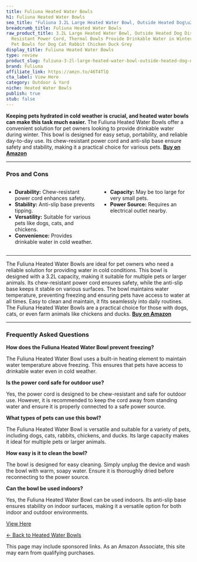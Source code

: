 ```yaml
---
title: Fuliuna Heated Water Bowls
h1: Fuliuna Heated Water Bowls
seo_title: "Fuliuna 3.2L Large Heated Water Bowl, Outside Heated Dog\u2026"
breadcrumb_title: Fuliuna Heated Water Bowls
raw_product_title: 3.2L Large Heated Water Bowl, Outside Heated Dog Dish with Chew
  Resistant Power Cord, Thermal Bowls Provide Drinkable Water in Winter, Anti-Slip
  Pet Bowls for Dog Cat Rabbit Chicken Duck Grey
display_title: Fuliuna Heated Water Bowls
type: review
product_slug: fuliuna-3-2l-large-heated-water-bowl-outside-heated-dog-dish-with-chew-9ec6184a
brand: Fuliuna
affiliate_link: https://amzn.to/46T4TlQ
cta_label: View Here
category: Outdoor & Yard
niche: Heated Water Bowls
publish: true
stub: false
---
```


<div id="intro" class="full-width">
  <p><strong>Keeping pets hydrated in cold weather is crucial, and heated water bowls can make this task much easier.</strong> The Fuliuna Heated Water Bowls offer a convenient solution for pet owners looking to provide drinkable water during winter. This bowl is designed for easy setup, portability, and reliable day-to-day use. Its chew-resistant power cord and anti-slip base ensure safety and stability, making it a practical choice for various pets. <a href="https://amzn.to/46T4TlQ" rel="nofollow sponsored noopener" target="_blank"><strong>Buy on Amazon</strong></a></p>
</div>

<hr />
<h3 id="pros-cons">Pros and Cons</h3>
<div class="pc-grid" style="display:grid;grid-template-columns:1fr 1fr;gap:16px;">
  <ul>
    <li><strong>Durability:</strong> Chew-resistant power cord enhances safety.</li>
    <li><strong>Stability:</strong> Anti-slip base prevents tipping.</li>
    <li><strong>Versatility:</strong> Suitable for various pets like dogs, cats, and chickens.</li>
    <li><strong>Convenience:</strong> Provides drinkable water in cold weather.</li>
  </ul>
  <ul>
    <li><strong>Capacity:</strong> May be too large for very small pets.</li>
    <li><strong>Power Source:</strong> Requires an electrical outlet nearby.</li>
  </ul>
</div>
<hr />

<div class="full-width">
  <p>The Fuliuna Heated Water Bowls are ideal for pet owners who need a reliable solution for providing water in cold conditions. This bowl is designed with a 3.2L capacity, making it suitable for multiple pets or larger animals. Its chew-resistant power cord ensures safety, while the anti-slip base keeps it stable on various surfaces. The bowl maintains water temperature, preventing freezing and ensuring pets have access to water at all times. Easy to clean and maintain, it fits seamlessly into daily routines. The Fuliuna Heated Water Bowls are a practical choice for those with dogs, cats, or even farm animals like chickens and ducks. <a href="https://amzn.to/46T4TlQ" rel="nofollow sponsored noopener" target="_blank"><strong>Buy on Amazon</strong></a></p>
</div>

<hr />
<h3 id="faqs">Frequently Asked Questions</h3>

<p><strong>How does the Fuliuna Heated Water Bowl prevent freezing?</strong></p>
<p>The Fuliuna Heated Water Bowl uses a built-in heating element to maintain water temperature above freezing. This ensures that pets have access to drinkable water even in cold weather.</p>

<p><strong>Is the power cord safe for outdoor use?</strong></p>
<p>Yes, the power cord is designed to be chew-resistant and safe for outdoor use. However, it is recommended to keep the cord away from standing water and ensure it is properly connected to a safe power source.</p>

<p><strong>What types of pets can use this bowl?</strong></p>
<p>The Fuliuna Heated Water Bowl is versatile and suitable for a variety of pets, including dogs, cats, rabbits, chickens, and ducks. Its large capacity makes it ideal for multiple pets or larger animals.</p>

<p><strong>How easy is it to clean the bowl?</strong></p>
<p>The bowl is designed for easy cleaning. Simply unplug the device and wash the bowl with warm, soapy water. Ensure it is thoroughly dried before reconnecting to the power source.</p>

<p><strong>Can the bowl be used indoors?</strong></p>
<p>Yes, the Fuliuna Heated Water Bowl can be used indoors. Its anti-slip base ensures stability on indoor surfaces, making it a versatile option for both indoor and outdoor environments.</p>
<p><a class="btn" href="https://amzn.to/46T4TlQ" target="_blank" rel="nofollow sponsored noopener">View Here</a></p>
<p><a href="/roundups/outdoor-yard/heated-water-bowls/">← Back to Heated Water Bowls</a></p>
<aside class="disclosure">This page may include sponsored links. As an Amazon Associate, this site may earn from qualifying purchases.</aside>
